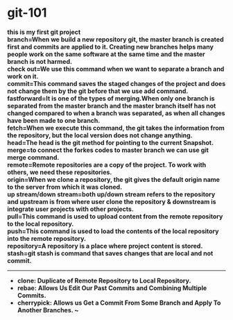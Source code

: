 # git-101
<b>this is my first git project<b></br>
<b>branch=<b>When we build a new repository git, the master branch is created first and commits are applied to it. Creating new branches helps many people work on the same software at the same time and the master branch is not harmed.</br>
check out=We use this command when we want to separate a branch and work on it.</br>
commit=This command saves the staged changes of the project and does not change them by the git before that we use add command.</br>
fastforward=It is one of the types of merging.When only one branch is separated from the master branch and the master branch itself has not changed compared to when a branch was separated, as when all changes have been made to one branch.</br>
fetch=When we execute this command, the git takes the information from the repository, but the local version does not change anything.</br>
head=The head is the git method for pointing to the current Snapshot.</br>
merge=to connect the forkes codes to master branch we can use git merge command.</br>
remote=Remote repositories are a copy of the project. To work with others, ‌we need these repositories.</br>
origin=When we clone a repository, the git gives the default origin name to the server from which it was cloned.</br>
up stream/down stream=both up/down stream refers to the repository and upstream is from where user clone the repository & downstream is integrate user projects with other projects.</br>
pull=This command is used to upload content from the remote repository to the local repository.</br>
push=This command is used to load the contents of the local repository into the remote repository.</br>
repository=A repository is a place where project content is stored.</br>
stash=git stash is command that saves changes that are local and not commit.</br>



***

* **clone:** Duplicate of Remote Repository to Local Repository.
* **rebae:** Allows Us Edit Our Past Commits and Combining Multiple Commits.
* **cherrypick:** Allows us Get a Commit From Some Branch and Apply To Another Branches.
~           

